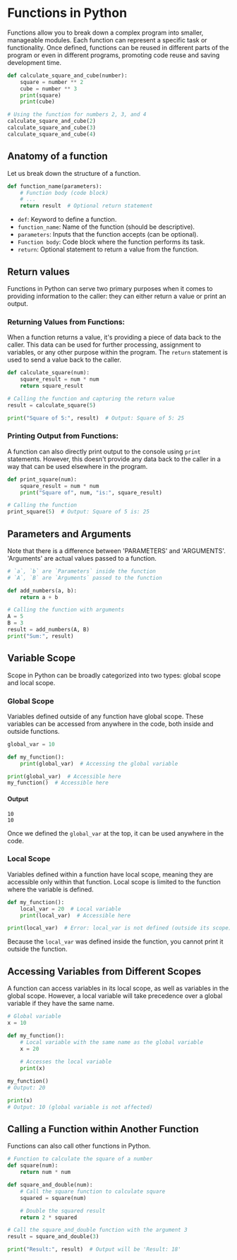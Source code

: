 # Functions in Python

Functions allow you to break down a complex program into smaller, manageable modules.
Each function can represent a specific task or functionality.
Once defined, functions can be reused in different parts of the program or even in different programs, promoting code reuse and saving development time.

```python
def calculate_square_and_cube(number):
    square = number ** 2
    cube = number ** 3
    print(square)
    print(cube)

# Using the function for numbers 2, 3, and 4
calculate_square_and_cube(2)
calculate_square_and_cube(3)
calculate_square_and_cube(4)
```

## Anatomy of a function
Let us break down the structure of a function.

```python
def function_name(parameters):
    # Function body (code block)
    # ...
    return result  # Optional return statement
```
- `def`: Keyword to define a function.
- `function_name`: Name of the function (should be descriptive).
- `parameters`: Inputs that the function accepts (can be optional).
- `Function body`: Code block where the function performs its task.
- `return`: Optional statement to return a value from the function.

## Return values
Functions in Python can serve two primary purposes when it comes to providing information to the caller: they can either return a value or print an output.

### Returning Values from Functions:
When a function returns a value, it's providing a piece of data back to the caller.
This data can be used for further processing, assignment to variables, or any other purpose within the program. The `return` statement is used to send a value back to the caller.

```python
def calculate_square(num):
    square_result = num * num
    return square_result

# Calling the function and capturing the return value
result = calculate_square(5)

print("Square of 5:", result)  # Output: Square of 5: 25
```

### Printing Output from Functions:
A function can also directly print output to the console using `print` statements.
However, this doesn't provide any data back to the caller in a way that can be used elsewhere in the program.

```python
def print_square(num):
    square_result = num * num
    print("Square of", num, "is:", square_result)

# Calling the function
print_square(5)  # Output: Square of 5 is: 25
```

## Parameters and Arguments
Note that there is a difference between 'PARAMETERS' and 'ARGUMENTS'.
'Arguments' are actual values passed to a function.

```python
# `a`, `b` are `Parameters` inside the function
# `A`, `B` are `Arguments` passed to the function

def add_numbers(a, b):
    return a + b

# Calling the function with arguments
A = 5
B = 3
result = add_numbers(A, B)
print("Sum:", result)
```

## Variable Scope
Scope in Python can be broadly categorized into two types: global scope and local scope.

### Global Scope
Variables defined outside of any function have global scope.
These variables can be accessed from anywhere in the code, both inside and outside functions.

```python
global_var = 10

def my_function():
    print(global_var)  # Accessing the global variable

print(global_var)  # Accessible here
my_function()  # Accessible here
```

#### Output
```
10
10
```
Once we defined the `global_var` at the top, it can be used anywhere in the code.

### Local Scope
Variables defined within a function have local scope, meaning they are accessible only within that function.
Local scope is limited to the function where the variable is defined.

```python
def my_function():
    local_var = 20  # Local variable
    print(local_var)  # Accessible here

print(local_var)  # Error: local_var is not defined (outside its scope)
```

Because the `local_var` was defined inside the function, you cannot print it outside the function.

## Accessing Variables from Different Scopes
A function can access variables in its local scope, as well as variables in the global scope.
However, a local variable will take precedence over a global variable if they have the same name.

```python
# Global variable
x = 10

def my_function():
    # Local variable with the same name as the global variable
    x = 20
    
    # Accesses the local variable
    print(x)

my_function()
# Output: 20

print(x)
# Output: 10 (global variable is not affected)
```

## Calling a Function within Another Function
Functions can also call other functions in Python.

```python
# Function to calculate the square of a number
def square(num):
    return num * num

def square_and_double(num):
    # Call the square function to calculate square
    squared = square(num)

    # Double the squared result
    return 2 * squared

# Call the square_and_double function with the argument 3
result = square_and_double(3)

print("Result:", result)  # Output will be 'Result: 18'
```